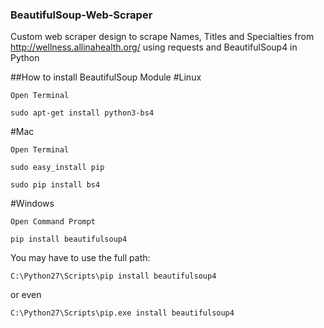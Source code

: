### BeautifulSoup-Web-Scraper
Custom web scraper design to scrape Names, Titles and Specialties from http://wellness.allinahealth.org/ using requests and BeautifulSoup4 in Python

##How to install BeautifulSoup Module
#Linux
```
Open Terminal
```
```
sudo apt-get install python3-bs4
```

#Mac
```
Open Terminal
```
```
sudo easy_install pip
```
```
sudo pip install bs4
```

#Windows
```
Open Command Prompt 
```
```
pip install beautifulsoup4
```
You may have to use the full path:
```
C:\Python27\Scripts\pip install beautifulsoup4
```
or even
```
C:\Python27\Scripts\pip.exe install beautifulsoup4
```
